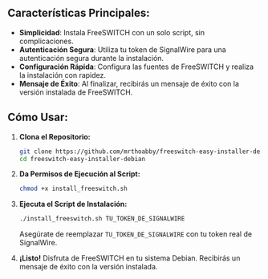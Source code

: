 ## Características Principales:

- **Simplicidad**: Instala FreeSWITCH con un solo script, sin complicaciones.
- **Autenticación Segura**: Utiliza tu token de SignalWire para una autenticación segura durante la instalación.
- **Configuración Rápida**: Configura las fuentes de FreeSWITCH y realiza la instalación con rapidez.
- **Mensaje de Éxito**: Al finalizar, recibirás un mensaje de éxito con la versión instalada de FreeSWITCH.

## Cómo Usar:

1. **Clona el Repositorio:**
    ```bash
    git clone https://github.com/mrthoabby/freeswitch-easy-installer-debian.git
    cd freeswitch-easy-installer-debian
    ```

2. **Da Permisos de Ejecución al Script:**
    ```bash
    chmod +x install_freeswitch.sh
    ```

3. **Ejecuta el Script de Instalación:**
    ```bash
    ./install_freeswitch.sh TU_TOKEN_DE_SIGNALWIRE
    ```

    Asegúrate de reemplazar `TU_TOKEN_DE_SIGNALWIRE` con tu token real de SignalWire.

4. **¡Listo!**
    Disfruta de FreeSWITCH en tu sistema Debian. Recibirás un mensaje de éxito con la versión instalada.


